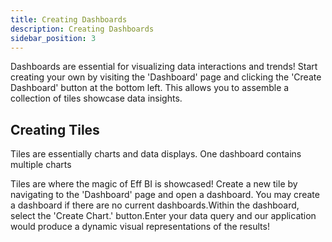 ```yaml
---
title: Creating Dashboards
description: Creating Dashboards
sidebar_position: 3
---
```


Dashboards are essential for visualizing data interactions and trends! Start creating your own by visiting the 'Dashboard' page and clicking the 'Create Dashboard' button at the bottom left. This allows you to assemble a collection of tiles showcase data insights.

## Creating Tiles

Tiles are essentially charts and data displays. One dashboard contains multiple charts

Tiles are where the magic of Eff BI is showcased! Create a new tile by navigating to the 'Dashboard' page and open a dashboard. You may create a dashboard if there are no current dashboards.Within the dashboard, select the 'Create Chart.' button.Enter your data query and our application would produce a dynamic visual representations of the results!
